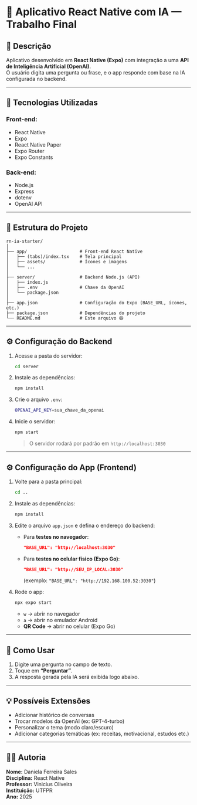 # 🧠 Aplicativo React Native com IA — Trabalho Final

## 📱 Descrição
Aplicativo desenvolvido em **React Native (Expo)** com integração a uma **API de Inteligência Artificial (OpenAI)**.  
O usuário digita uma pergunta ou frase, e o app responde com base na IA configurada no backend.

---

## 🚀 Tecnologias Utilizadas
### Front-end:
- React Native
- Expo
- React Native Paper
- Expo Router
- Expo Constants

### Back-end:
- Node.js
- Express
- dotenv
- OpenAI API

---

## 🧩 Estrutura do Projeto
```
rn-ia-starter/
│
├── app/                    # Front-end React Native
│   ├── (tabs)/index.tsx    # Tela principal
│   ├── assets/             # Ícones e imagens
│   └── ...
│
├── server/                 # Backend Node.js (API)
│   ├── index.js
│   ├── .env                # Chave da OpenAI
│   └── package.json
│
├── app.json                # Configuração do Expo (BASE_URL, ícones, etc.)
├── package.json            # Dependências do projeto
└── README.md               # Este arquivo 😄
```

---

## ⚙️ Configuração do Backend
1. Acesse a pasta do servidor:
   ```bash
   cd server
   ```
2. Instale as dependências:
   ```bash
   npm install
   ```
3. Crie o arquivo `.env`:
   ```bash
   OPENAI_API_KEY=sua_chave_da_openai
   ```
4. Inicie o servidor:
   ```bash
   npm start
   ```
   > O servidor rodará por padrão em `http://localhost:3030`

---

## ⚙️ Configuração do App (Frontend)
1. Volte para a pasta principal:
   ```bash
   cd ..
   ```
2. Instale as dependências:
   ```bash
   npm install
   ```
3. Edite o arquivo `app.json` e defina o endereço do backend:
   - Para **testes no navegador**:
     ```json
     "BASE_URL": "http://localhost:3030"
     ```
   - Para **testes no celular físico (Expo Go)**:
     ```json
     "BASE_URL": "http://SEU_IP_LOCAL:3030"
     ```
     (exemplo: `"BASE_URL": "http://192.168.100.52:3030"`)

4. Rode o app:
   ```bash
   npx expo start
   ```
   - `w` → abrir no navegador  
   - `a` → abrir no emulador Android  
   - **QR Code** → abrir no celular (Expo Go)

---

## 🧪 Como Usar
1. Digite uma pergunta no campo de texto.  
2. Toque em **“Perguntar”**.  
3. A resposta gerada pela IA será exibida logo abaixo.  

---

## 💡 Possíveis Extensões
- Adicionar histórico de conversas  
- Trocar modelos da OpenAI (ex: GPT-4-turbo)  
- Personalizar o tema (modo claro/escuro)  
- Adicionar categorias temáticas (ex: receitas, motivacional, estudos etc.)

---

## 👩‍💻 Autoria
**Nome:** Daniela Ferreira Sales  
**Disciplina:** React Native  
**Professor:** Vinicius Oliveira  
**Instituição:** UTFPR  
**Ano:** 2025  
